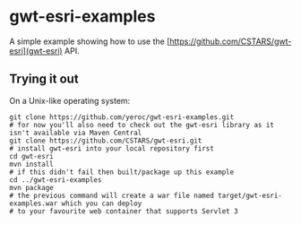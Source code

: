 gwt-esri-examples
=================
A simple example showing how to use the [https://github.com/CSTARS/gwt-esri](gwt-esri) API.

## Trying it out
On a Unix-like operating system:
```
git clone https://github.com/yeroc/gwt-esri-examples.git
# for now you'll also need to check out the gwt-esri library as it isn't available via Maven Central
git clone https://github.com/CSTARS/gwt-esri.git
# install gwt-esri into your local repository first
cd gwt-esri
mvn install
# if this didn't fail then built/package up this example
cd ../gwt-esri-examples
mvn package
# the previous command will create a war file named target/gwt-esri-examples.war which you can deploy 
# to your favourite web container that supports Servlet 3

